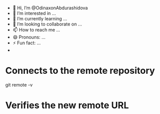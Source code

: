 - 👋 Hi, I’m @OdinaxonAbdurashidova
- 👀 I’m interested in ...
- 🌱 I’m currently learning ...
- 💞️ I’m looking to collaborate on ...
- 📫 How to reach me ...
- 😄 Pronouns: ...
- ⚡ Fun fact: ...
- 
# Connects to the remote repository 
git remote -v
 # Verifies the new remote URL 
<!---
OdinaxonAbdurashidova/OdinaxonAbdurashidova is a ✨ special ✨ repository because its `README.md` (this file) appears on your GitHub profile.
You can click the Preview link to take a look at your changes.
--->
